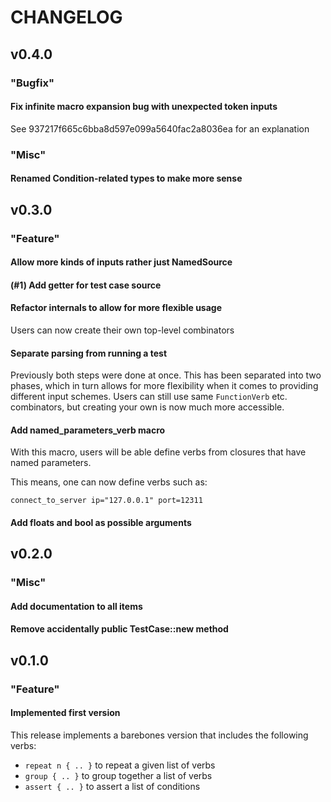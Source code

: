 # CHANGELOG

<!-- generated from cargo-changelog -->

## v0.4.0

### "Bugfix"

#### Fix infinite macro expansion bug with unexpected token inputs

See 937217f665c6bba8d597e099a5640fac2a8036ea for an explanation
### "Misc"

#### Renamed Condition-related types to make more sense

## v0.3.0

### "Feature"

#### Allow more kinds of inputs rather just NamedSource

#### (#1) Add getter for test case source

#### Refactor internals to allow for more flexible usage

Users can now create their own top-level combinators
#### Separate parsing from running a test

Previously both steps were done at once. This has been separated into two
phases, which in turn allows for more flexibility when it comes to providing
different input schemes. Users can still use same `FunctionVerb` etc.
combinators, but creating your own is now much more accessible.
#### Add named_parameters_verb macro

With this macro, users will be able define verbs from closures that have named parameters.

This means, one can now define verbs such as:

```kdl
connect_to_server ip="127.0.0.1" port=12311
```
#### Add floats and bool as possible arguments

## v0.2.0

### "Misc"

#### Add documentation to all items

#### Remove accidentally public TestCase::new method

## v0.1.0

### "Feature"

#### Implemented first version

This release implements a barebones version that includes the following verbs:

- `repeat n { .. }` to repeat a given list of verbs
- `group { .. }` to group together a list of verbs
- `assert { .. }` to assert a list of conditions
